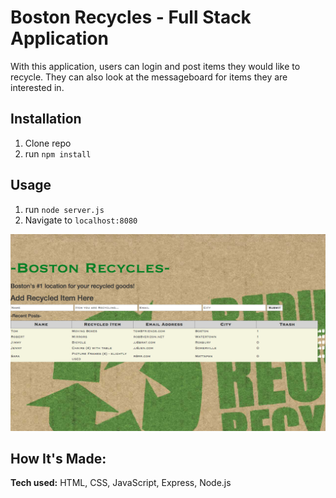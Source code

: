 # Boston Recycles - Full Stack Application

With this application, users can login and post items they would like to recycle. They can also look at the messageboard for items they are interested in.


## Installation

1. Clone repo
2. run `npm install`

## Usage

1. run `node server.js`
2. Navigate to `localhost:8080`

![alt tag](https://github.com/HelenAmanuel/BostonRecycles-FullStackApp/blob/master/Screen%20Shot%202019-11-17%20at%205.01.54%20PM.png)

## How It's Made:

**Tech used:** HTML, CSS, JavaScript, Express, Node.js
